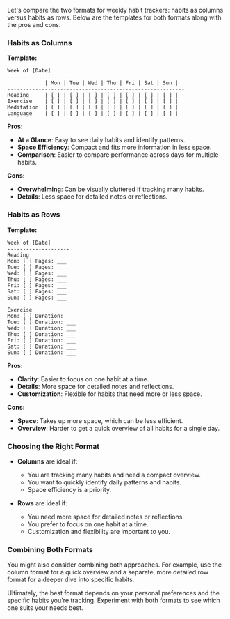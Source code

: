 Let's compare the two formats for weekly habit trackers: habits as columns versus habits as rows. Below are the templates for both formats along with the pros and cons.

### Habits as Columns

**Template:**
```
Week of [Date]
--------------------
            | Mon | Tue | Wed | Thu | Fri | Sat | Sun |
---------------------------------------------------------
Reading     | [ ] | [ ] | [ ] | [ ] | [ ] | [ ] | [ ] |
Exercise    | [ ] | [ ] | [ ] | [ ] | [ ] | [ ] | [ ] |
Meditation  | [ ] | [ ] | [ ] | [ ] | [ ] | [ ] | [ ] |
Language    | [ ] | [ ] | [ ] | [ ] | [ ] | [ ] | [ ] |
```

**Pros:**
- **At a Glance**: Easy to see daily habits and identify patterns.
- **Space Efficiency**: Compact and fits more information in less space.
- **Comparison**: Easier to compare performance across days for multiple habits.

**Cons:**
- **Overwhelming**: Can be visually cluttered if tracking many habits.
- **Details**: Less space for detailed notes or reflections.

### Habits as Rows

**Template:**
```
Week of [Date]
--------------------
Reading
Mon: [ ] Pages: ___
Tue: [ ] Pages: ___
Wed: [ ] Pages: ___
Thu: [ ] Pages: ___
Fri: [ ] Pages: ___
Sat: [ ] Pages: ___
Sun: [ ] Pages: ___

Exercise
Mon: [ ] Duration: ___
Tue: [ ] Duration: ___
Wed: [ ] Duration: ___
Thu: [ ] Duration: ___
Fri: [ ] Duration: ___
Sat: [ ] Duration: ___
Sun: [ ] Duration: ___
```

**Pros:**
- **Clarity**: Easier to focus on one habit at a time.
- **Details**: More space for detailed notes and reflections.
- **Customization**: Flexible for habits that need more or less space.

**Cons:**
- **Space**: Takes up more space, which can be less efficient.
- **Overview**: Harder to get a quick overview of all habits for a single day.

### Choosing the Right Format

- **Columns** are ideal if:
  - You are tracking many habits and need a compact overview.
  - You want to quickly identify daily patterns and habits.
  - Space efficiency is a priority.

- **Rows** are ideal if:
  - You need more space for detailed notes or reflections.
  - You prefer to focus on one habit at a time.
  - Customization and flexibility are important to you.

### Combining Both Formats

You might also consider combining both approaches. For example, use the column format for a quick overview and a separate, more detailed row format for a deeper dive into specific habits.

Ultimately, the best format depends on your personal preferences and the specific habits you're tracking. Experiment with both formats to see which one suits your needs best.